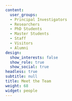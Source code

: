 ```yaml
---
content:
  user_groups:
  - Principal Investigators
  - Researchers
  - PhD Students
  - Master Students
  - Staff
  - Visitors
  - Alumni
design:
  show_interests: false
  show_role: true
  show_social: true
headless: true
subtitle: null
title: Meet the Team
weight: 68
widget: people
---
```

